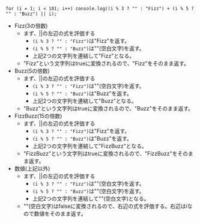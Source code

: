 `for (i = 1; i < 101; i++)
  console.log((i % 3 ? "" : "Fizz") + (i % 5 ? "" : "Buzz") || i);`

- Fizz(3の倍数)
  - まず、||の左辺の式を評価する
    - `(i % 3 ? "" : "Fizz")`は"Fizz"を返す。
    - `(i % 5 ? "" : "Buzz")`は""(空白文字)を返す。
    - 上記2つの文字列を連結して"Fizz"となる。
  - "Fizz"という文字列はtrueに変換されるので、"Fizz"をそのまま返す。
- Buzz(5の倍数)
  - まず、||の左辺の式を評価する
    - `(i % 3 ? "" : "Fizz")`は""(空白文字)を返す。
    - `(i % 5 ? "" : "Buzz")`は"Buzz"を返す。
    - 上記2つの文字列を連結して"Buzz"となる。
  - "Buzz"という文字列はtrueに変換されるので、"Buzz"をそのまま返す。
- FizzBuzz(15の倍数)
  - まず、||の左辺の式を評価する
    - `(i % 3 ? "" : "Fizz")`は"Fizz"を返す。
    - `(i % 5 ? "" : "Buzz")`は"Buzz"を返す。
    - 上記2つの文字列を連結して"FizzBuzz"となる。
  - "FizzBuzz"という文字列はtrueに変換されるので、"FizzBuzz"をそのまま返す。
- 数値(上記以外)
  - まず、||の左辺の式を評価する
    - `(i % 3 ? "" : "Fizz")`は""(空白文字)を返す。
    - `(i % 5 ? "" : "Buzz")`は""(空白文字)を返す。
    - 上記2つの文字列を連結して""(空白文字)となる。
  - ""(空白文字)はfalseに変換されるので、右辺の式を評価する。右辺はiなので数値をそのまま返す。
